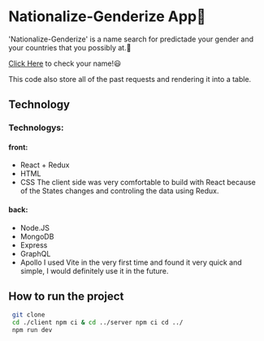 # Nationalize-Genderize App💭
'Nationalize-Genderize' is a name search for predictade your gender and your countries that you possibly at.🧒

[Click Here](https://nationalize-genderize.netlify.app/) to check your name!😃

This code also store all of the past requests and rendering it into a table.
## Technology

### Technologys:
#### front:
- React + Redux
- HTML
- CSS
The client side was very comfortable to build with React because of
the States changes and controling the data using Redux.
#### back:
- Node.JS
- MongoDB
- Express
- GraphQL
- Apollo
I used Vite in the very first time and found it very quick and simple, I would definitely use it in the future.

## How to run the project 
```bash
 git clone
 cd ./client npm ci & cd ../server npm ci cd ../
 npm run dev
```